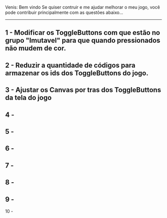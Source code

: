 Venis: Bem vindo
Se quiser contruir e me ajudar melhorar o meu jogo, 
você pode contribuir principalmente com as questões abaixo...

-------------------------------------------------------------
1 - Modificar os ToggleButtons com que estão no grupo 
"Imutavel" para que quando pressionados não mudem de cor.
-------------------------------------------------------------
2 - Reduzir a quantidade de códigos para armazenar os ids dos
ToggleButtons do jogo.
-------------------------------------------------------------
3 - Ajustar os Canvas por tras dos ToggleButtons da tela do 
jogo
-------------------------------------------------------------
4 - 
-------------------------------------------------------------
5 - 
-------------------------------------------------------------
6 - 
-------------------------------------------------------------
7 - 
-------------------------------------------------------------
8 - 
-------------------------------------------------------------
9 - 
-------------------------------------------------------------
10 - 
